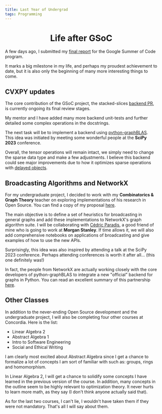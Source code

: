```yaml
---
title: Last Year of Undergrad
tags: Programming 
---
```


<h1 align="center">
Life after GSoC
</h1>

A few days ago, I submitted my [final report](documents/WilliamZ_GSoC_2023_report.pdf) for the Google Summer of Code program. 

It marks a big milestone in my life, and perhaps my proudest achievement to date, but it is also only the beginning of many more interesting things to come.

<h2 id="graphblas">CVXPY updates</h2>

The core contribution of the GSoC project, the stacked-slices [backend PR](https://github.com/cvxpy/cvxpy/pull/2215), is currently ongoing its final review stages. 

My mentor and I have added many more backend unit-tests and further detailed some complex operations in the docstrings. 

The next task will be to implement a backend using [python-graphBLAS](https://github.com/python-graphblas/python-graphblas). This idea was initiated by meeting some wonderful people at the <b>SciPy 2023</b> conference. 

Overall, the tensor operations will remain intact, we simply need to change the sparse data type and make a few adjustments. I believe this backend could see major improvements due to how it optimizes sparse operations with [delayed objects](https://python-graphblas.readthedocs.io/en/stable/user_guide/fundamentals.html?highlight=delayed%20object#delayed-objects).

<h2 id="broadcasting">Broadcasting Algorithms and NetworkX</h2>

For my undergraduate project, I decided to work with my <b>Combinatorics & Graph Theory</b> teacher on exploring implementations of his research in Open Source. You can find a copy of my proposal [here](documents/WilliamZ_COMP_490_proposal.pdf). 

The main objective is to define a set of heuristics for broadcasting in general graphs and add these implementations to NetworkX's graph algorithm suite. 
I will be collaborating with [Cédric Paradis](https://github.com/cedparadis), a good friend of mine who is going to work at <b>Morgan Stanley</b>. If time allows it, we will also add comprehensive notebooks on applications of broadcasting and give examples of how to use the new APIs.

Surprisingly, this idea was also inspired by attending a talk at the SciPy 2023 conference. Perhaps attending conferences is worth it after all... (this one definitely was!)

In fact, the people from NetworkX are actually working closely with the core developers of python-graphBLAS to integrate a new "official" backend for graphs in Python. You can read an excellent summary of this partnership [here](https://speakerdeck.com/leriomaggio/the-hitchhikers-guide-to-d-and-d).

<h2 id="classes">Other Classes</h2>

In addition to the never-ending Open Source development and the undergraduate project, I will also be completing four other courses at Concordia. Here is the list:
- Linear Algebra 2
- Abstract Algebra 1
- Intro to Software Engineering
- Social and Ethical Writing

I am clearly most excited about Abstract Algebra since I get a chance to formalize a lot of concepts I am sort of familiar with such as: groups, rings and homomorphism.

In Linear Algebra 2, I will get a chance to solidify some concepts I have learned in the previous version of the course. In addition, many concepts in the outline seem to be highly relevant to optimization theory. It never hurts to learn more math, as they say (I don't think anyone actually said that).

As for the last two courses, I can't lie, I wouldn't have taken them if they were not mandatory. That's all I will say about them. 
